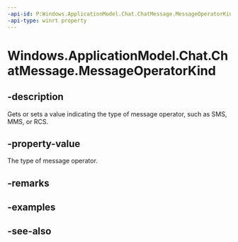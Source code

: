 ----api-id: P:Windows.ApplicationModel.Chat.ChatMessage.MessageOperatorKind
-api-type: winrt property
---<!-- Property syntaxpublic Windows.ApplicationModel.Chat.ChatMessageOperatorKind MessageOperatorKind { get;  set; }--># Windows.ApplicationModel.Chat.ChatMessage.MessageOperatorKind## -descriptionGets or sets a value indicating the type of message operator, such as SMS, MMS, or RCS.## -property-valueThe type of message operator.## -remarks## -examples## -see-also